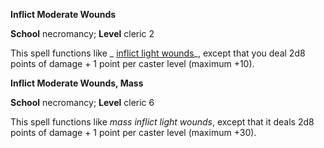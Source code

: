  **Inflict Moderate Wounds**

**School** necromancy; **Level** cleric 2

This spell functions like _ [inflict light wounds](inflictLightWounds#_inflict-light-wounds)_, except that you deal 2d8 points of damage + 1 point per caster level (maximum +10).

**Inflict Moderate Wounds, Mass**

**School** necromancy; **Level** cleric 6

This spell functions like _mass inflict light wounds_, except that it deals 2d8 points of damage + 1 point per caster level (maximum +30).

